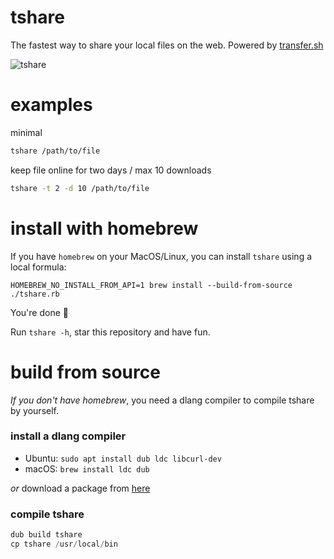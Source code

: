 # tshare

The fastest way to share your local files on the web. Powered by [transfer.sh](https://transfer.sh)

![tshare](https://github.com/trikko/tshare/assets/647157/fd66bb95-a78c-41a6-bca6-e3ba736edcab)

# examples

minimal
```bash
tshare /path/to/file
```

keep file online for two days / max 10 downloads
```bash
tshare -t 2 -d 10 /path/to/file
```

# install with homebrew

If you have ```homebrew``` on your MacOS/Linux, you can install ```tshare``` using a local formula:

```
HOMEBREW_NO_INSTALL_FROM_API=1 brew install --build-from-source ./tshare.rb
```

You're done 🎉 

Run ```tshare -h```, star this repository and have fun. 

# build from source

_If you don't have homebrew_, you need a dlang compiler to compile tshare by yourself.

### install a dlang compiler
- Ubuntu: ```sudo apt install dub ldc libcurl-dev```
- macOS: ```brew install ldc dub```

*or* download a package from [here](https://dlang.org/download.html#dmd)

### compile tshare
```d
dub build tshare
cp tshare /usr/local/bin
```
